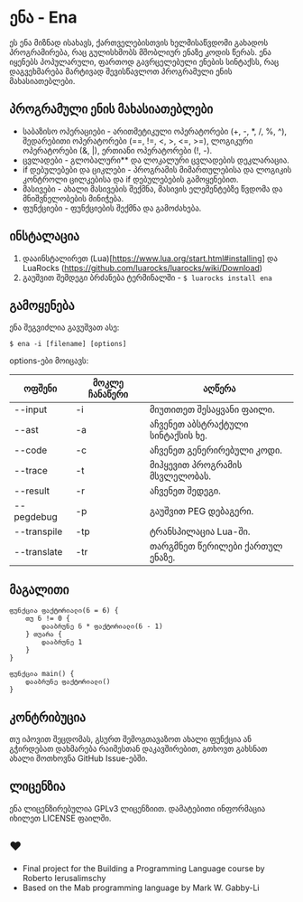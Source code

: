 # ენა - Ena
ეს ენა მიზნად ისახავს, ქართველებისთვის ხელმისაწვდომი გახადოს პროგრამირება, რაც გულისხმობს მშობლიურ ენაზე კოდის წერას. ენა იყენებს პოპულარული, ფართოდ გავრცელებული ენების სინტაქსს, რაც დაგვეხმარება მარტივად შევისწავლოთ პროგრამული ენის მახასიათებლები.

## პროგრამული ენის მახასიათებლები
- საბაზისო ოპერაციები - არითმეტიკული ოპერატორები (+, -, *, /, %, ^), შედარებითი ოპერატორები (==, !=, <, >, <=, >=), ლოგიკური ოპერატორები (&, |), ერთიანი ოპერატორები (!, -).
- ცვლადები - გლობალური** და ლოკალური ცვლადების დეკლარაცია.
- if დებულებები და ციკლები - პროგრამის მიმართულებისა და ლოგიკის კონტროლი ცილკებისა და if დებულებების გამოყენებით. 
- მასივები - ახალი მასივების შექმნა, მასივის ელემენტებზე წვდომა და მნიშვნელობების მინიჭება.
- ფუნქციები - ფუნქციების შექმნა და გამოძახება.

## ინსტალაცია
1. დააინსტალირეთ (Lua)[https://www.lua.org/start.html#installing] და LuaRocks (https://github.com/luarocks/luarocks/wiki/Download)
2. გაუშვით შემდეგი ბრძანება ტერმინალში - `$ luarocks install ena`

## გამოყენება
ენა შეგვიძლია გავუშვათ ასე:

`$ ena -i [filename] [options]`

options-ები მოიცავს:

| ოფშენი | მოკლე ჩანაწერი | აღწერა |
|--------|------------|-------------|
| --input | -i | მიუთითეთ შესაყვანი ფაილი. |
| --ast | -a | აჩვენეთ აბსტრაქტული სინტაქსის ხე. |
| --code | -c | აჩვენეთ გენერირებული კოდი. |
| --trace | -t | მიჰყევით პროგრამის მსვლელობას. |
| --result | -r | აჩვენეთ შედეგი. |
| --pegdebug | -p | გაუშვით PEG დებაგერი. |
| --transpile | -tp | ტრანსპილაცია Lua-ში. |
| --translate | -tr | თარგმნეთ წერილები ქართულ ენაზე. |

## მაგალითი

```ena
ფუნქცია ფაქტორიალი(ნ = 6) {
    თუ ნ != 0 {
        დააბრუნე ნ * ფაქტორიალი(ნ - 1)
    } თუარა {
        დააბრუნე 1
    }
}

ფუნქცია main() {
    დააბრუნე ფაქტორიალი()
}
```

## კონტრიბუცია
თუ იპოვით შეცდომას, გსურთ შემოგთავაზოთ ახალი ფუნქცია ან გჭირდებათ დახმარება რაიმესთან დაკავშირებით, გთხოვთ გახსნათ ახალი მოთხოვნა GitHub Issue-ებში.

## ლიცენზია
ენა ლიცენზირებულია GPLv3 ლიცენზიით. დამატებითი ინფორმაცია იხილეთ LICENSE ფაილში.

## ♥
- Final project for the Building a Programming Language course by Roberto Ierusalimschy
- Based on the Mab programming language by Mark W. Gabby-Li
